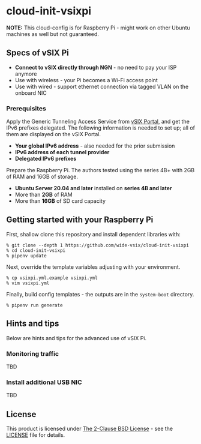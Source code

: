 # cloud-init-vsixpi


**NOTE:** This cloud-config is for Raspberry Pi - might work on other Ubuntu machines as well but not guaranteed.

## Specs of vSIX Pi
- **Connect to vSIX directly through NGN** - no need to pay your ISP anymore
- Use with wireless - your Pi becomes a Wi-Fi access point
- Use with wired - support ethernet connection via tagged VLAN on the onboard NIC

### Prerequisites
Apply the Generic Tunneling Access Service from [vSIX Portal](https://portal.vsix.wide.ad.jp/), and get the IPv6 prefixes delegated. The following information is needed to set up; all of them are displayed on the vSIX Portal.

- **Your global IPv6 address** - also needed for the prior submission
- **IPv6 address of each tunnel provider**
- **Delegated IPv6 prefixes**

Prepare the Raspberry Pi. The authors tested using the series 4B+ with 2GB of RAM and 16GB of storage.

- **Ubuntu Server 20.04 and later** installed on **series 4B and later**
- More than **2GB** of RAM
- More than **16GB** of SD card capacity

## Getting started with your Raspberry Pi
First, shallow clone this repository and install dependent libraries with:
```
% git clone --depth 1 https://github.com/wide-vsix/cloud-init-vsixpi
% cd cloud-init-vsixpi
% pipenv update
```

Next, override the template variables adjusting with your environment. 
```
% cp vsixpi.yml.example vsixpi.yml
% vim vsixpi.yml
```

Finally, build config templates - the outputs are in the `system-boot` directory.
```
% pipenv run generate
```

## Hints and tips
Below are hints and tips for the advanced use of vSIX Pi.

### Monitoring traffic
TBD

### Install additional USB NIC
TBD

## License
This product is licensed under [The 2-Clause BSD License](https://opensource.org/licenses/BSD-2-Clause) - see the [LICENSE](LICENSE) file for details.
